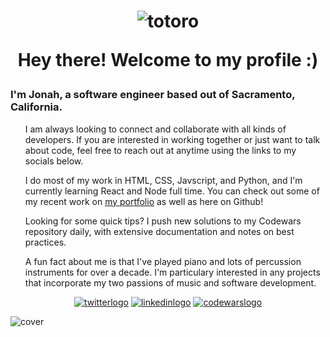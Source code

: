 
<h1 align="center">
  
![totoro](https://user-images.githubusercontent.com/102780010/165196503-71010a9a-b5ad-4de6-8ff9-439fcc4a86c5.gif)
 
   Hey there! Welcome to my profile :)
</h1>
<h3>I'm Jonah, a software engineer based out of Sacramento, California.</h3>
<ul>
<p>I am always looking to connect and collaborate with all kinds of developers. If you are interested in working together or just want to talk about code, feel free to reach out at anytime using the links to my socials below. </p>
<p>I do most of my work in HTML, CSS, Javscript, and Python, and I'm currently learning React and Node full time. You can check out some of my recent work on <a href="https://devbyjonah.netlify.app">my portfolio</a> as well as here on Github!</p>
<p>Looking for some quick tips? I push new solutions to my Codewars repository daily, with extensive documentation and notes on best practices.</p>
<p>A fun fact about me is that I've played piano and lots of percussion instruments for over a decade. I'm particulary interested in any projects that incorporate my two passions of music and software development.</p>
</ul>

<div align="center">

[![twitterlogo](https://user-images.githubusercontent.com/102780010/165202150-9b2c8d6c-900f-46b0-a277-c354d125d861.png)][1] [![linkedinlogo](https://user-images.githubusercontent.com/102780010/165202391-819d7e6c-f7cd-4d9a-b1cd-ed125ee28264.png)][2] [![codewarslogo](https://user-images.githubusercontent.com/102780010/165202828-603a5375-491d-4163-b42b-e617259ca71f.png)][3]
  
</div>

[1]: http://www.twitter.com/devbyjonah
[2]: https://www.linkedin.com/in/devbyjonah
[3]: https://www.codewars.com/users/devbyjonah

![cover](https://user-images.githubusercontent.com/102780010/165241581-78a224a2-0a8f-4dfa-98ad-87624361df29.png)
